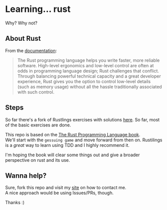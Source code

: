 # Learning... rust

Why? Why not?

## About Rust

From the [documentation](https://doc.rust-lang.org/):

> The Rust programming language helps you write faster, more reliable software. High-level ergonomics and low-level control are often at odds in programming language design; Rust challenges that conflict. Through balancing powerful technical capacity and a great developer experience, Rust gives you the option to control low-level details (such as memory usage) without all the hassle traditionally associated with such control.

## Steps

So far there's a fork of Rustlings exercises with solutions [here](https://github.com/trinaldi/rustlings-solutions). So far, most of the basic exercises are done.

This repo is based on the [The Rust Programming Language book](https://doc.rust-lang.org/book/).  
We'll start with the `gessuing game` and move forward from then on. Rustilings is a *great* way to learn using TDD and I highly recommend it.

I'm hoping the book will clear some things out and give a broader perspective on rust and its use.

## Wanna help?

Sure, fork this repo and visit my [site](trinaldi.com) on how to contact me.  
A nice approach would be using Issues/PRs, though.

Thanks :)
